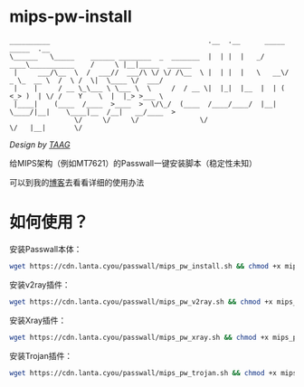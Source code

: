 # mips-pw-install
```
__________                                       .__  .__      _____                 _____  .__              
\______   \_____    ______ ________  _  _______  |  | |  |   _/ ____\___________    /     \ |__|_____  ______
 |     ___/\__  \  /  ___//  ___/\ \/ \/ /\__  \ |  | |  |   \   __\/  _ \_  __ \  /  \ /  \|  \____ \/  ___/
 |    |     / __ \_\___ \ \___ \  \     /  / __ \|  |_|  |__  |  | (  <_> )  | \/ /    Y    \  |  |_> >___ \ 
 |____|    (____  /____  >____  >  \/\_/  (____  /____/____/  |__|  \____/|__|    \____|__  /__|   __/____  >
                \/     \/     \/               \/                                         \/   |__|       \/ 
```
*Design by [TAAG](http://patorjk.com/software/taag/#p=display&f=Graffiti&t=Passwall%20for%20Mips)*

给MIPS架构（例如MT7621）的Passwall一键安装脚本（稳定性未知）

可以到我的[博客](https://www.lanta.cyou/index.php/archives/30/)去看看详细的使用办法

# 如何使用？

安装Passwall本体：

```bash
wget https://cdn.lanta.cyou/passwall/mips_pw_install.sh && chmod +x mips_pw_install.sh && ./mips_pw_install.sh
```

安装v2ray插件：

```bash
wget https://cdn.lanta.cyou/passwall/mips_pw_v2ray.sh && chmod +x mips_pw_v2ray.sh && ./mips_pw_v2ray.sh
```

安装Xray插件：

```bash
wget https://cdn.lanta.cyou/passwall/mips_pw_xray.sh && chmod +x mips_pw_xray.sh && ./mips_pw_xray.sh
```

安装Trojan插件：

~~~bash
wget https://cdn.lanta.cyou/passwall/mips_pw_trojan.sh && chmod +x mips_pw_trojan.sh && ./mips_pw_trojan.sh
~~~

